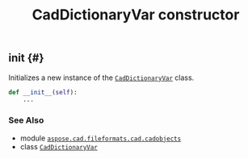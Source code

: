 ﻿---
title: CadDictionaryVar constructor
second_title: Aspose.CAD for Python via .NET API References
description: 
type: docs
weight: 10
url: /python-net/aspose.cad.fileformats.cad.cadobjects/caddictionaryvar/__init__/
is_root: false
---

## __init__ {#}

Initializes a new instance of the [`CadDictionaryVar`](/cad/python-net/aspose.cad.fileformats.cad.cadobjects/caddictionaryvar) class.



```python
def __init__(self):
    ...
```





### See Also
* module [`aspose.cad.fileformats.cad.cadobjects`](../../)
* class [`CadDictionaryVar`](/cad/python-net/aspose.cad.fileformats.cad.cadobjects/caddictionaryvar)
